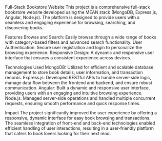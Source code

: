Full-Stack Bookstore Website
This project is a comprehensive full-stack bookstore website developed using the MEAN stack (MongoDB, Express.js, Angular, Node.js). 
The platform is designed to provide users with a seamless and engaging experience for browsing, searching, and discovering books.

Features
Browse and Search: Easily browse through a wide range of books with category-based filters and advanced search functionality.
User Authentication: Secure user registration and login to personalize the browsing experience.
Responsive Design: A dynamic and responsive user interface that ensures a consistent experience across devices.

Technologies Used
MongoDB: Utilized for efficient and scalable database management to store book details, user information, and transaction records.
Express.js: Developed RESTful APIs to handle server-side logic, manage data flow between the frontend and backend, and ensure robust communication.
Angular: Built a dynamic and responsive user interface, providing users with an engaging and intuitive browsing experience.
Node.js: Managed server-side operations and handled multiple concurrent requests, ensuring smooth performance and quick response times.

Impact
The project significantly improved the user experience by offering a responsive, dynamic interface for easy book browsing and transactions. The seamless integration of front-end and back-end technologies enabled efficient handling of user interactions, resulting in a user-friendly platform that caters to book lovers looking for their next read.

